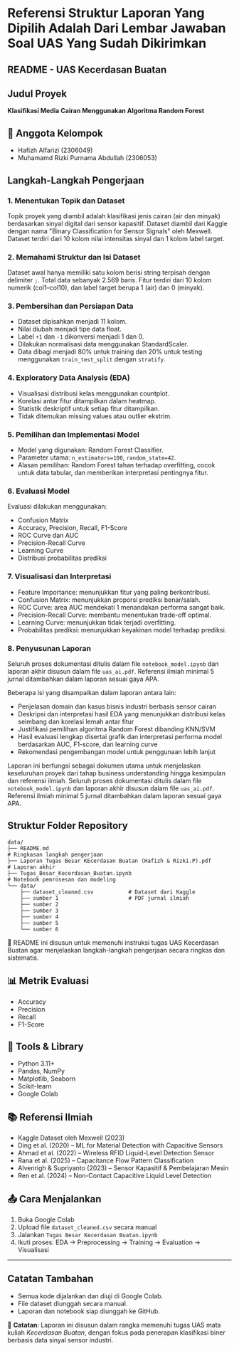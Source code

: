 # Referensi Struktur Laporan Yang Dipilih Adalah Dari Lembar Jawaban Soal UAS Yang Sudah Dikirimkan
## README - UAS Kecerdasan Buatan

## Judul Proyek

**Klasifikasi Media Cairan Menggunakan Algoritma Random Forest**

## 👥 Anggota Kelompok

* Hafizh Alfarizi (2306049)
* Muhamamd Rizki Purnama Abdullah (2306053)

## Langkah-Langkah Pengerjaan

### 1. Menentukan Topik dan Dataset

Topik proyek yang diambil adalah klasifikasi jenis cairan (air dan minyak) berdasarkan sinyal digital dari sensor kapasitif. Dataset diambil dari Kaggle dengan nama "Binary Classification for Sensor Signals" oleh Mexwell. Dataset terdiri dari 10 kolom nilai intensitas sinyal dan 1 kolom label target.

### 2. Memahami Struktur dan Isi Dataset

Dataset awal hanya memiliki satu kolom berisi string terpisah dengan delimiter `;`. Total data sebanyak 2.569 baris. Fitur terdiri dari 10 kolom numerik (col1–col10), dan label target berupa 1 (air) dan 0 (minyak).

### 3. Pembersihan dan Persiapan Data

* Dataset dipisahkan menjadi 11 kolom.
* Nilai diubah menjadi tipe data float.
* Label `+1` dan `-1` dikonversi menjadi 1 dan 0.
* Dilakukan normalisasi data menggunakan StandardScaler.
* Data dibagi menjadi 80% untuk training dan 20% untuk testing menggunakan `train_test_split` dengan `stratify`.

### 4. Exploratory Data Analysis (EDA)

* Visualisasi distribusi kelas menggunakan countplot.
* Korelasi antar fitur ditampilkan dalam heatmap.
* Statistik deskriptif untuk setiap fitur ditampilkan.
* Tidak ditemukan missing values atau outlier ekstrim.

### 5. Pemilihan dan Implementasi Model

* Model yang digunakan: Random Forest Classifier.
* Parameter utama: `n_estimators=100`, `random_state=42`.
* Alasan pemilihan: Random Forest tahan terhadap overfitting, cocok untuk data tabular, dan memberikan interpretasi pentingnya fitur.

### 6. Evaluasi Model

Evaluasi dilakukan menggunakan:

* Confusion Matrix
* Accuracy, Precision, Recall, F1-Score
* ROC Curve dan AUC
* Precision-Recall Curve
* Learning Curve
* Distribusi probabilitas prediksi

### 7. Visualisasi dan Interpretasi

* Feature Importance: menunjukkan fitur yang paling berkontribusi.
* Confusion Matrix: menunjukkan proporsi prediksi benar/salah.
* ROC Curve: area AUC mendekati 1 menandakan performa sangat baik.
* Precision-Recall Curve: membantu menentukan trade-off optimal.
* Learning Curve: menunjukkan tidak terjadi overfitting.
* Probabilitas prediksi: menunjukkan keyakinan model terhadap prediksi.

### 8. Penyusunan Laporan

Seluruh proses dokumentasi ditulis dalam file `notebook_model.ipynb` dan laporan akhir disusun dalam file `uas_ai.pdf`. Referensi ilmiah minimal 5 jurnal ditambahkan dalam laporan sesuai gaya APA.

Beberapa isi yang disampaikan dalam laporan antara lain:

* Penjelasan domain dan kasus bisnis industri berbasis sensor cairan
* Deskripsi dan interpretasi hasil EDA yang menunjukkan distribusi kelas seimbang dan korelasi lemah antar fitur
* Justifikasi pemilihan algoritma Random Forest dibanding KNN/SVM
* Hasil evaluasi lengkap disertai grafik dan interpretasi performa model berdasarkan AUC, F1-score, dan learning curve
* Rekomendasi pengembangan model untuk penggunaan lebih lanjut

Laporan ini berfungsi sebagai dokumen utama untuk menjelaskan keseluruhan proyek dari tahap business understanding hingga kesimpulan dan referensi ilmiah.
Seluruh proses dokumentasi ditulis dalam file `notebook_model.ipynb` dan laporan akhir disusun dalam file `uas_ai.pdf`. Referensi ilmiah minimal 5 jurnal ditambahkan dalam laporan sesuai gaya APA.

## Struktur Folder Repository

```
data/
├── README.md                                                           # Ringkasan langkah pengerjaan
├── Laporan Tugas Besar KEcerdasan Buatan (Hafizh & Rizki.P).pdf        # Laporan akhir
├── Tugas_Besar_Kecerdasan_Buatan.ipynb                                 # Notebook pemrosesan dan modeling
└── data/
    ├── dataset_cleaned.csv           # Dataset dari Kaggle
    ├── sumber 1                      # PDF jurnal ilmiah
    ├── sumber 2           
    ├── sumber 3            
    ├── sumber 4                      
    ├── sumber 5           
    └── sumber 6            
```
📎 README ini disusun untuk memenuhi instruksi tugas UAS Kecerdasan Buatan agar menjelaskan langkah-langkah pengerjaan secara ringkas dan sistematis.

## 📊 Metrik Evaluasi

* Accuracy
* Precision
* Recall
* F1-Score

## 🔧 Tools & Library

* Python 3.11+
* Pandas, NumPy
* Matplotlib, Seaborn
* Scikit-learn
* Google Colab

## 📚 Referensi Ilmiah

* Kaggle Dataset oleh Mexwell (2023)
* Ding et al. (2020) – ML for Material Detection with Capacitive Sensors
* Ahmad et al. (2022) – Wireless RFID Liquid-Level Detection Sensor
* Rana et al. (2025) – Capacitance Flow Pattern Classification
* Alvenrigh & Supriyanto (2023) – Sensor Kapasitif & Pembelajaran Mesin
* Ren et al. (2024) – Non-Contact Capacitive Liquid Level Detection


## 📤 Cara Menjalankan

1. Buka Google Colab
2. Upload file `dataset_cleaned.csv` secara manual
3. Jalankan `Tugas Besar Kecerdasan Buatan.ipynb`
4. Ikuti proses: EDA → Preprocessing → Training → Evaluation → Visualisasi

---
## Catatan Tambahan

* Semua kode dijalankan dan diuji di Google Colab.
* File dataset diunggah secara manual.
* Laporan dan notebook siap diunggah ke GitHub.


📎 **Catatan**: Laporan ini disusun dalam rangka memenuhi tugas UAS mata kuliah *Kecerdasan Buatan*, dengan fokus pada penerapan klasifikasi biner berbasis data sinyal sensor industri.
